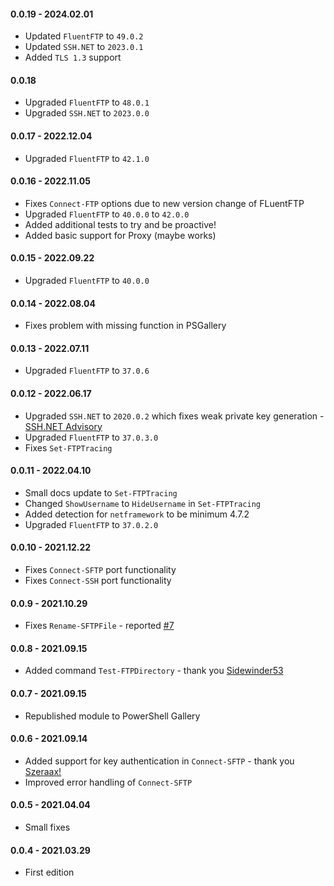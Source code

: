 ﻿#### 0.0.19 - 2024.02.01
- Updated `FluentFTP` to `49.0.2`
- Updated `SSH.NET` to `2023.0.1`
- Added `TLS 1.3` support

#### 0.0.18
- Upgraded `FluentFTP` to `48.0.1`
- Upgraded `SSH.NET` to `2023.0.0`

#### 0.0.17 - 2022.12.04
- Upgraded `FluentFTP` to `42.1.0`

#### 0.0.16 - 2022.11.05
- Fixes `Connect-FTP` options due to new version change of FLuentFTP
- Upgraded `FluentFTP` to `40.0.0` to `42.0.0`
- Added additional tests to try and be proactive!
- Added basic support for Proxy (maybe works)

#### 0.0.15 - 2022.09.22
- Upgraded `FluentFTP` to `40.0.0`

#### 0.0.14 - 2022.08.04
- Fixes problem with missing function in PSGallery

#### 0.0.13 - 2022.07.11
- Upgraded `FluentFTP` to `37.0.6`

#### 0.0.12 - 2022.06.17
- Upgraded `SSH.NET` to `2020.0.2` which fixes weak private key generation - [SSH.NET Advisory](https://github.com/sshnet/SSH.NET/security/advisories/GHSA-72p8-v4hg-v45p)
- Upgraded `FluentFTP` to `37.0.3.0`
- Fixes `Set-FTPTracing`

#### 0.0.11 - 2022.04.10
- Small docs update to `Set-FTPTracing`
- Changed `ShowUsername` to `HideUsername` in `Set-FTPTracing`
- Added detection for `netframework` to be minimum 4.7.2
- Upgraded `FluentFTP` to `37.0.2.0`
#### 0.0.10 - 2021.12.22
- Fixes `Connect-SFTP` port functionality
- Fixes `Connect-SSH` port functionality
#### 0.0.9 - 2021.10.29
- Fixes `Rename-SFTPFile` - reported [#7](https://github.com/EvotecIT/Transferetto/issues/7)

#### 0.0.8 - 2021.09.15
- Added command `Test-FTPDirectory` - thank you [Sidewinder53](https://github.com/EvotecIT/Transferetto/pull/5)

#### 0.0.7 - 2021.09.15
- Republished module to PowerShell Gallery

#### 0.0.6 - 2021.09.14
- Added support for key authentication in `Connect-SFTP` - thank you [Szeraax!](https://github.com/EvotecIT/Transferetto/pull/3)
- Improved error handling of `Connect-SFTP`

#### 0.0.5 - 2021.04.04
- Small fixes

#### 0.0.4 - 2021.03.29
- First edition
